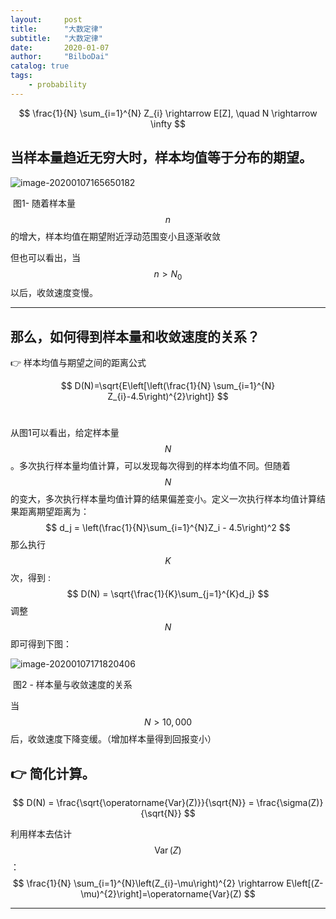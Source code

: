 ```yaml
---
layout:     post
title:      "大数定律"
subtitle:   "大数定律"
date:       2020-01-07
author:     "BilboDai"
catalog: true
tags:
    - probability
---
```


$$
\frac{1}{N} \sum_{i=1}^{N} Z_{i} \rightarrow E[Z], \quad N \rightarrow \infty
$$

## 当样本量趋近无穷大时，样本均值等于分布的期望。

![image-20200107165650182](https://tva1.sinaimg.cn/large/006tNbRwly1gao3os368yj319o0p2whj.jpg)

​			图1- 随着样本量 $$n$$  的增大，样本均值在期望附近浮动范围变小且逐渐收敛

但也可以看出，当 $$n \gt N_0$$  以后，收敛速度变慢。

------

## 那么，如何得到样本量和收敛速度的关系？

👉 样本均值与期望之间的距离公式


$$
D(N)=\sqrt{E\left[\left(\frac{1}{N} \sum_{i=1}^{N} Z_{i}-4.5\right)^{2}\right]}
$$
​	

从图1可以看出，给定样本量 $$N$$  。多次执行样本量均值计算，可以发现每次得到的样本均值不同。但随着 $$N$$ 的变大，多次执行样本量均值计算的结果偏差变小。定义一次执行样本均值计算结果距离期望距离为：
$$
d_j = \left(\frac{1}{N}\sum_{i=1}^{N}Z_i - 4.5\right)^2
$$
那么执行 $$K $$ 次，得到 :
$$
D(N) = \sqrt{\frac{1}{K}\sum_{j=1}^{K}d_j}
$$
调整 $$ N $$ 即可得到下图：

![image-20200107171820406](https://tva1.sinaimg.cn/large/006tNbRwly1gao4b5ef94j31aw0ny766.jpg)

​	              							图2 - 样本量与收敛速度的关系



当 $$ N > 10,000 $$ 后，收敛速度下降变缓。（增加样本量得到回报变小）

## 👉 简化计算。

$$
D(N) = \frac{\sqrt{\operatorname{Var}(Z)}}{\sqrt{N}} = \frac{\sigma(Z)}{\sqrt{N}}
$$

利用样本去估计 $$ \operatorname{Var}(Z) $$ ：
$$
\frac{1}{N} \sum_{i=1}^{N}\left(Z_{i}-\mu\right)^{2} \rightarrow E\left[(Z-\mu)^{2}\right]=\operatorname{Var}(Z)
$$

------

